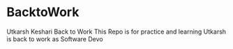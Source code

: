 # BacktoWork
Utkarsh Keshari Back to Work
This Repo is for practice and learning Utkarsh is back to work as Software Devo
